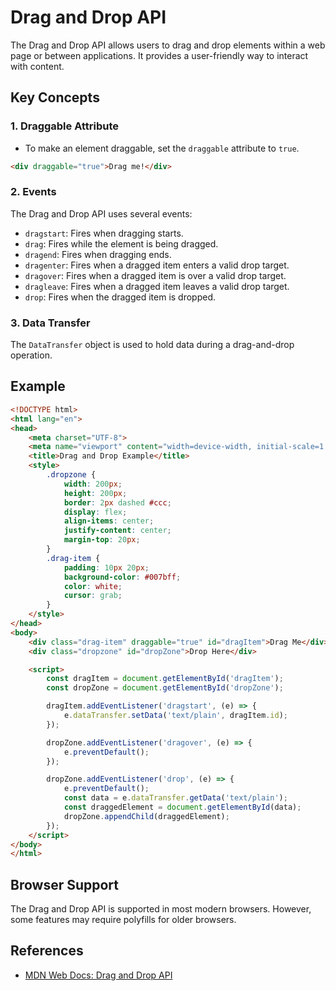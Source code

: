 # Drag and Drop API

The Drag and Drop API allows users to drag and drop elements within a web page or between applications. It provides a user-friendly way to interact with content.

## Key Concepts

### 1. Draggable Attribute

- To make an element draggable, set the `draggable` attribute to `true`.

```html
<div draggable="true">Drag me!</div>
```

### 2. Events

The Drag and Drop API uses several events:

- `dragstart`: Fires when dragging starts.
- `drag`: Fires while the element is being dragged.
- `dragend`: Fires when dragging ends.
- `dragenter`: Fires when a dragged item enters a valid drop target.
- `dragover`: Fires when a dragged item is over a valid drop target.
- `dragleave`: Fires when a dragged item leaves a valid drop target.
- `drop`: Fires when the dragged item is dropped.

### 3. Data Transfer

The `DataTransfer` object is used to hold data during a drag-and-drop operation.

## Example

```html
<!DOCTYPE html>
<html lang="en">
<head>
    <meta charset="UTF-8">
    <meta name="viewport" content="width=device-width, initial-scale=1.0">
    <title>Drag and Drop Example</title>
    <style>
        .dropzone {
            width: 200px;
            height: 200px;
            border: 2px dashed #ccc;
            display: flex;
            align-items: center;
            justify-content: center;
            margin-top: 20px;
        }
        .drag-item {
            padding: 10px 20px;
            background-color: #007bff;
            color: white;
            cursor: grab;
        }
    </style>
</head>
<body>
    <div class="drag-item" draggable="true" id="dragItem">Drag Me</div>
    <div class="dropzone" id="dropZone">Drop Here</div>

    <script>
        const dragItem = document.getElementById('dragItem');
        const dropZone = document.getElementById('dropZone');

        dragItem.addEventListener('dragstart', (e) => {
            e.dataTransfer.setData('text/plain', dragItem.id);
        });

        dropZone.addEventListener('dragover', (e) => {
            e.preventDefault();
        });

        dropZone.addEventListener('drop', (e) => {
            e.preventDefault();
            const data = e.dataTransfer.getData('text/plain');
            const draggedElement = document.getElementById(data);
            dropZone.appendChild(draggedElement);
        });
    </script>
</body>
</html>
```

## Browser Support

The Drag and Drop API is supported in most modern browsers. However, some features may require polyfills for older browsers.

## References

- [MDN Web Docs: Drag and Drop API](https://developer.mozilla.org/en-US/docs/Web/API/HTML_Drag_and_Drop_API)

